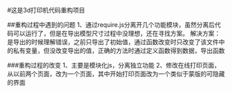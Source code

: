#这是3d打印机代码重构项目

##重构过程中遇到的问题
    1、通过require.js分离开几个功能模块，虽然分离后代码可以运行了，但是在导出模型尺寸过程中没理想，还在寻找方案。
        解决方案：是导出的时候理解错误，之前只导出了初始值，通过函数改变时只改变了该文件中的私有变量，但没改变导出的值，正确的方法时通过定义函数得到数据，导出函数

###重构过程的改变
    1、主要是模块化js，分离独立功能
    2、修改在线打印页面，从以前两个页面，改为一个页面，其中开始打印页面改为一个类似于蒙版的可隐藏的界面